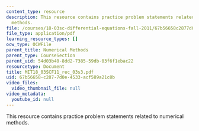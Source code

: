 ```yaml
---
content_type: resource
description: This resource contains practice problem statements related to numerical
  methods.
file: /courses/18-03sc-differential-equations-fall-2011/67b56658c2877d0e4533acf589a21c8b_MIT18_03SCF11_rec_03s3.pdf
file_type: application/pdf
learning_resource_types: []
ocw_type: OCWFile
parent_title: Numerical Methods
parent_type: CourseSection
parent_uid: 54d03b40-8dd2-7385-59db-03f6f1ebac22
resourcetype: Document
title: MIT18_03SCF11_rec_03s3.pdf
uid: 67b56658-c287-7d0e-4533-acf589a21c8b
video_files:
  video_thumbnail_file: null
video_metadata:
  youtube_id: null
---
```

This resource contains practice problem statements related to numerical methods.